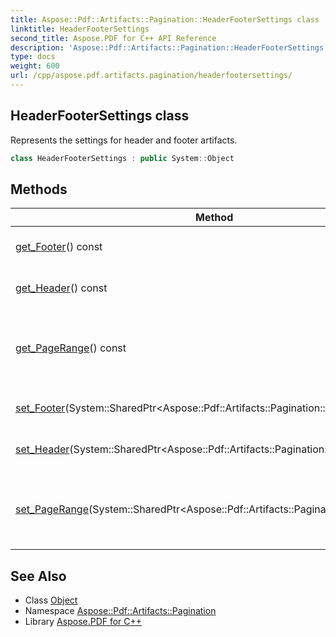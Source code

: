 ```yaml
---
title: Aspose::Pdf::Artifacts::Pagination::HeaderFooterSettings class
linktitle: HeaderFooterSettings
second_title: Aspose.PDF for C++ API Reference
description: 'Aspose::Pdf::Artifacts::Pagination::HeaderFooterSettings class. Represents the settings for header and footer artifacts in C++.'
type: docs
weight: 600
url: /cpp/aspose.pdf.artifacts.pagination/headerfootersettings/
---
```

## HeaderFooterSettings class


Represents the settings for header and footer artifacts.

```cpp
class HeaderFooterSettings : public System::Object
```

## Methods

| Method | Description |
| --- | --- |
| [get_Footer](./get_footer/)() const | Gets the footer settings. |
| [get_Header](./get_header/)() const | Gets the header settings. |
| [get_PageRange](./get_pagerange/)() const | Gets the range of pages for the header and footer settings. |
| [set_Footer](./set_footer/)(System::SharedPtr\<Aspose::Pdf::Artifacts::Pagination::Footer\>) | Sets the footer settings. |
| [set_Header](./set_header/)(System::SharedPtr\<Aspose::Pdf::Artifacts::Pagination::Header\>) | Sets the header settings. |
| [set_PageRange](./set_pagerange/)(System::SharedPtr\<Aspose::Pdf::Artifacts::Pagination::PageRange\>) | Sets the range of pages for the header and footer settings. |
## See Also

* Class [Object](../../system/object/)
* Namespace [Aspose::Pdf::Artifacts::Pagination](../)
* Library [Aspose.PDF for C++](../../)
